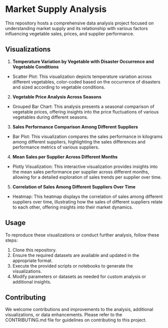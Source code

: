 # Market Supply Analysis

This repository hosts a comprehensive data analysis project focused on understanding market supply and its relationship with various factors influencing vegetable sales, prices, and supplier performance.

## Visualizations

1. **Temperature Variation by Vegetable with Disaster Occurrence and Vegetable Conditions**
  - Scatter Plot: This visualization depicts temperature variation across different vegetables, color-coded based on the occurrence of disasters and sized according to vegetable conditions.

2. **Vegetable Price Analysis Across Seasons**
  - Grouped Bar Chart: This analysis presents a seasonal comparison of vegetable prices, offering insights into the price fluctuations of various vegetables during different seasons.

3. **Sales Performance Comparison Among Different Suppliers**
  - Bar Plot: This visualization compares the sales performance in kilograms among different suppliers, highlighting the sales differences and performance metrics of various suppliers.

4. **Mean Sales per Supplier Across Different Months**
  - Plotly Visualization: This interactive visualization provides insights into the mean sales performance per supplier across different months, allowing for a detailed exploration of sales trends per supplier over time.

5. **Correlation of Sales Among Different Suppliers Over Time**
  - Heatmap: This heatmap displays the correlation of sales among different suppliers over time, illustrating how the sales of different suppliers relate to each other, offering insights into their market dynamics.

## Usage

To reproduce these visualizations or conduct further analysis, follow these steps:

1. Clone this repository.
2. Ensure the required datasets are available and updated in the appropriate format.
3. Execute the provided scripts or notebooks to generate the visualizations.
4. Modify parameters or datasets as needed for custom analysis or additional insights.

## Contributing

We welcome contributions and improvements to the analysis, additional visualizations, or data enhancements. Please refer to the CONTRIBUTING.md file for guidelines on contributing to this project.
